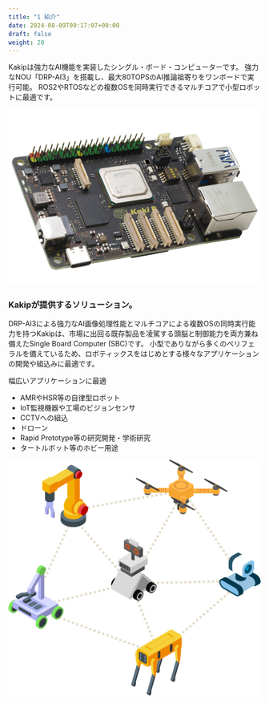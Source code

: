 ```yaml
---
title: "1 紹介"
date: 2024-08-09T09:17:07+09:00
draft: false
weight: 20
---
```


Kakipは強力なAI機能を実装したシングル・ボード・コンピューターです。
強力なNOU「DRP-AI3」を搭載し、最大80TOPSのAI推論祖寄りをワンボードで実行可能。
ROS2やRTOSなどの複数OSを同時実行できるマルチコアで小型ロボットに最適です。

![SBC](images/image240730_092101.png)

### Kakipが提供するソリューション。

DRP-AI3による強力なAI画像処理性能とマルチコアによる複数OSの同時実行能力を持つKakipは、市場に出回る既存製品を凌駕する頭脳と制御能力を両方兼ね備えたSingle Board Computer (SBC)です。
小型でありながら多くのペリフェラルを備えているため、ロボティックスをはじめとする様々なアプリケーションの開発や組込みに最適です。

幅広いアプリケーションに最適
* AMRやHSR等の自律型ロボット
* IoT監視機器や工場のビジョンセンサ
* CCTVへの組込
* ドローン
* Rapid Prototype等の研究開発・学術研究
* タートルボット等のホビー用途

![Applications](images/image240809_093009.png)